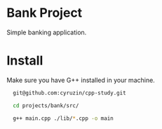 # Bank Project

Simple banking application.

# Install

Make sure you have G++ installed in your machine.

```sh
  git@github.com:cyruzin/cpp-study.git

  cd projects/bank/src/

  g++ main.cpp ./lib/*.cpp -o main
```
